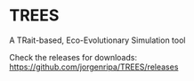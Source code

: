 # TREES
A TRait-based, Eco-Evolutionary Simulation tool

Check the releases for downloads: https://github.com/jorgenripa/TREES/releases

